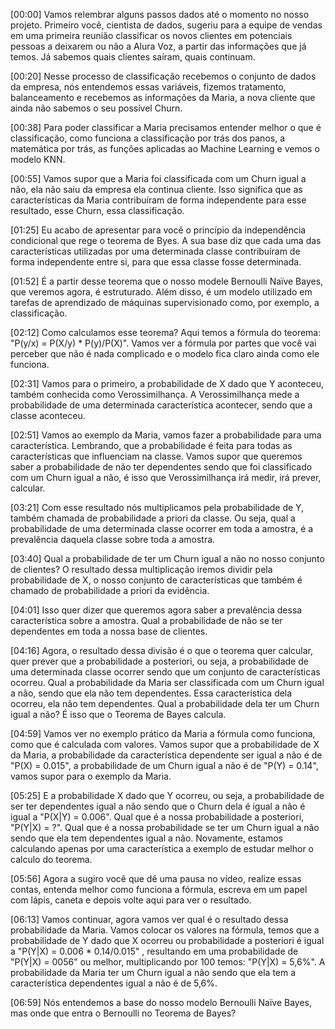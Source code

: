 [00:00] Vamos relembrar alguns passos dados até o momento no nosso projeto. Primeiro você, cientista de dados, sugeriu para a equipe de vendas em uma primeira reunião classificar os novos clientes em potenciais pessoas a deixarem ou não a Alura Voz, a partir das informações que já temos. Já sabemos quais clientes saíram, quais continuam.

[00:20] Nesse processo de classificação recebemos o conjunto de dados da empresa, nós entendemos essas variáveis, fizemos tratamento, balanceamento e recebemos as informações da Maria, a nova cliente que ainda não sabemos o seu possível Churn.

[00:38] Para poder classificar a Maria precisamos entender melhor o que é classificação, como funciona a classificação por trás dos panos, a matemática por trás, as funções aplicadas ao Machine Learning e vemos o modelo KNN.

[00:55] Vamos supor que a Maria foi classificada com um Churn igual a não, ela não saiu da empresa ela continua cliente. Isso significa que as características da Maria contribuíram de forma independente para esse resultado, esse Churn, essa classificação.

[01:25] Eu acabo de apresentar para você o princípio da independência condicional que rege o teorema de Byes. A sua base diz que cada uma das características utilizadas por uma determinada classe contribuíram de forma independente entre si, para que essa classe fosse determinada.

[01:52] É a partir desse teorema que o nosso modele Bernoulli Naïve Bayes, que veremos agora, é estruturado. Além disso, é um modelo utilizado em tarefas de aprendizado de máquinas supervisionado como, por exemplo, a classificação.

[02:12] Como calculamos esse teorema? Aqui temos a fórmula do teorema: "P(y/x) = P(X/y) * P(y)/P(X)". Vamos ver a fórmula por partes que você vai perceber que não é nada complicado e o modelo fica claro ainda como ele funciona.

[02:31] Vamos para o primeiro, a probabilidade de X dado que Y aconteceu, também conhecida como Verossimilhança. A Verossimilhança mede a probabilidade de uma determinada característica acontecer, sendo que a classe aconteceu.

[02:51] Vamos ao exemplo da Maria, vamos fazer a probabilidade para uma característica. Lembrando, que a probabilidade é feita para todas as características que influenciam na classe. Vamos supor que queremos saber a probabilidade de não ter dependentes sendo que foi classificado com um Churn igual a não, é isso que Verossimilhança irá medir, irá prever, calcular.

[03:21] Com esse resultado nós multiplicamos pela probabilidade de Y, também chamada de probabilidade a priori da classe. Ou seja, qual a probabilidade de uma determinada classe ocorrer em toda a amostra, é a prevalência daquela classe sobre toda a amostra.

[03:40] Qual a probabilidade de ter um Churn igual a não no nosso conjunto de clientes? O resultado dessa multiplicação iremos dividir pela probabilidade de X, o nosso conjunto de características que também é chamado de probabilidade a priori da evidência.

[04:01] Isso quer dizer que queremos agora saber a prevalência dessa característica sobre a amostra. Qual a probabilidade de não se ter dependentes em toda a nossa base de clientes.

[04:16] Agora, o resultado dessa divisão é o que o teorema quer calcular, quer prever que a probabilidade a posteriori, ou seja, a probabilidade de uma determinada classe ocorrer sendo que um conjunto de características ocorreu. Qual a probabilidade da Maria ser classificada com um Churn igual a não, sendo que ela não tem dependentes. Essa característica dela ocorreu, ela não tem dependentes. Qual a probabilidade dela ter um Churn igual a não? É isso que o Teorema de Bayes calcula.

[04:59] Vamos ver no exemplo prático da Maria a fórmula como funciona, como que é calculada com valores. Vamos supor que a probabilidade de X da Maria, a probabilidade da característica dependente ser igual a não é de "P(X) = 0.015", a probabilidade de um Churn igual a não é de "P(Y) = 0.14", vamos supor para o exemplo da Maria.

[05:25] E a probabilidade X dado que Y ocorreu, ou seja, a probabilidade de ser ter dependentes igual a não sendo que o Churn dela é igual a não é igual a "P(X|Y) = 0.006". Qual que é a nossa probabilidade a posteriori, "P(Y|X) = ?". Qual que é a nossa probabilidade se ter um Churn igual a não sendo que ela tem dependentes igual a não. Novamente, estamos calculando apenas por uma característica a exemplo de estudar melhor o calculo do teorema.

[05:56] Agora a sugiro você que dê uma pausa no vídeo, realize essas contas, entenda melhor como funciona a fórmula, escreva em um papel com lápis, caneta e depois volte aqui para ver o resultado.

[06:13] Vamos continuar, agora vamos ver qual é o resultado dessa probabilidade da Maria. Vamos colocar os valores na fórmula, temos que a probabilidade de Y dado que X ocorreu ou probabilidade a posteriori é igual a "P(Y|X) = 0.006 * 0.14/0.015" , resultando em uma probabilidade de "P(Y|X) = 0056" ou melhor, multiplicando por 100 temos: "P(Y|X) = 5,6%". A probabilidade da Maria ter um Churn igual a não sendo que ela tem a característica dependentes igual a não é de 5,6%.

[06:59] Nós entendemos a base do nosso modelo Bernoulli Naïve Bayes, mas onde que entra o Bernoulli no Teorema de Bayes?